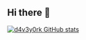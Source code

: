 ## Hi there 👋
[![d4v3y0rk GitHub stats](https://stats.zt.d4v3y0rk.com/api?username=d4v3y0rk&show_icons=true&theme=radical&include_all_commits=true)](https://github.com/anuraghazra/github-readme-stats)
<!--
**d4v3y0rk/d4v3y0rk** is a ✨ _special_ ✨ repository because its `README.md` (this file) appears on your GitHub profile.

Here are some ideas to get you started:

- 🔭 I’m currently working on ...
- 🌱 I’m currently learning ...
- 👯 I’m looking to collaborate on ...
- 🤔 I’m looking for help with ...
- 💬 Ask me about ...
- 📫 How to reach me: ...
- 😄 Pronouns: ...
- ⚡ Fun fact: ...
-->
